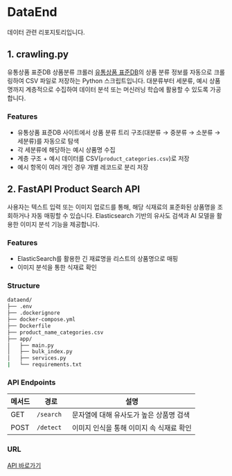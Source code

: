 # DataEnd
데이터 관련 리포지토리입니다.

## 1. crawling.py
유통상품 표준DB 상품분류 크롤러
[유통상품 표준DB](https://www.allproductkorea.or.kr/products/database/category)의 상품 분류 정보를 자동으로 크롤링하여 CSV 파일로 저장하는 Python 스크립트입니다. 
대분류부터 세분류, 예시 상품명까지 계층적으로 수집하여 데이터 분석 또는 머신러닝 학습에 활용할 수 있도록 가공합니다.

### Features
- 유통상품 표준DB 사이트에서 상품 분류 트리 구조(대분류 → 중분류 → 소분류 → 세분류)를 자동으로 탐색
- 각 세분류에 해당하는 예시 상품명 수집
- 계층 구조 + 예시 데이터를 CSV(`product_categories.csv`)로 저장
- 예시 항목이 여러 개인 경우 개별 레코드로 분리 저장

## 2. FastAPI Product Search API
사용자는 텍스트 입력 또는 이미지 업로드를 통해, 해당 식재료의 표준화된 상품명을 조회하거나 자동 매핑할 수 있습니다.
Elasticsearch 기반의 유사도 검색과 AI 모델을 활용한 이미지 분석 기능을 제공합니다.

### Features
- ElasticSearch를 활용한 긴 재료명을 리스트의 상품명으로 매핑
- 이미지 분석을 통한 식재료 확인

### Structure
```bash
dataend/
├── .env
├── .dockerignore
├── docker-compose.yml
├── Dockerfile
├── product_name_categories.csv
├── app/
│   ├── main.py
│   ├── bulk_index.py
│   ├── services.py
|   └── requirements.txt
```

### API Endpoints

| 메서드 | 경로                           | 설명                   |
|--------|--------------------------------|------------------------|
| GET    | `/search`                      | 문자열에 대해 유사도가 높은 상품명 검색         |
| POST    | `/detect `                      | 이미지 인식을 통해 이미지 속 식재료 확인         |

### URL
[API 바로가기](https://data.fresco.kro.kr)
